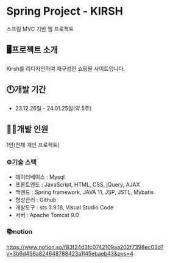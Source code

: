 # Spring Project - KIRSH
스프링 MVC 기반 웹 프로젝트

## 🖥️프로젝트 소개
Kirsh를 리디자인하여 재구성한 쇼핑몰 사이트입니다.

## 🕚개발 기간
* 23.12.26일 - 24.01.25일(약 5주)

## 🙆‍♀️개발 인원
1인(전체 개인 프로젝트)

### ⚙️기술 스택
* 데이터베이스 : Mysql
* 프론트엔드 : JavaScript, HTML, CSS, jQuery, AJAX
* 백엔드 : Spring framework, JAVA 11, JSP, JSTL, Mybatis
* 형상관리 : Github
* 개발도구 : sts 3.9.18, Visual Studio Code
* 서버 : Apache Tomcat 9.0

### 📚notion
https://www.notion.so/f83f24d3fc0742109aa202f7398ec03d?v=3b6d456a824648788423a1f45ebaeb43&pvs=4
